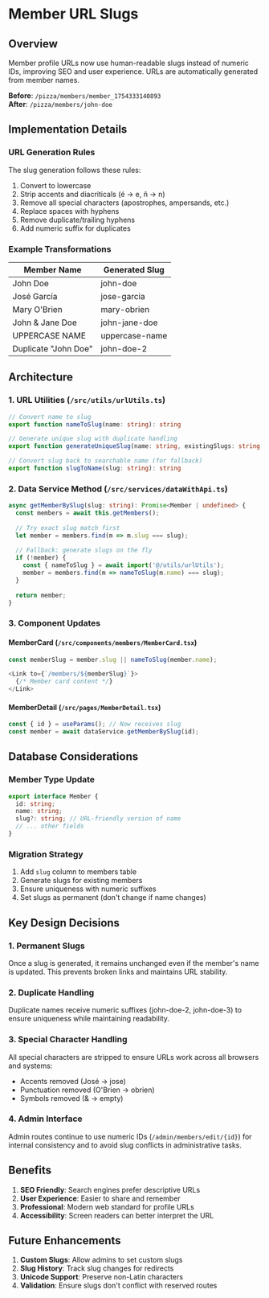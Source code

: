 # Member URL Slugs

## Overview

Member profile URLs now use human-readable slugs instead of numeric IDs, improving SEO and user experience. URLs are automatically generated from member names.

**Before**: `/pizza/members/member_1754333140893`  
**After**: `/pizza/members/john-doe`

## Implementation Details

### URL Generation Rules

The slug generation follows these rules:
1. Convert to lowercase
2. Strip accents and diacriticals (é → e, ñ → n)
3. Remove all special characters (apostrophes, ampersands, etc.)
4. Replace spaces with hyphens
5. Remove duplicate/trailing hyphens
6. Add numeric suffix for duplicates

### Example Transformations

| Member Name | Generated Slug |
|-------------|----------------|
| John Doe | john-doe |
| José García | jose-garcia |
| Mary O'Brien | mary-obrien |
| John & Jane Doe | john-jane-doe |
| UPPERCASE NAME | uppercase-name |
| Duplicate "John Doe" | john-doe-2 |

## Architecture

### 1. URL Utilities (`/src/utils/urlUtils.ts`)

```typescript
// Convert name to slug
export function nameToSlug(name: string): string

// Generate unique slug with duplicate handling
export function generateUniqueSlug(name: string, existingSlugs: string[]): string

// Convert slug back to searchable name (for fallback)
export function slugToName(slug: string): string
```

### 2. Data Service Method (`/src/services/dataWithApi.ts`)

```typescript
async getMemberBySlug(slug: string): Promise<Member | undefined> {
  const members = await this.getMembers();
  
  // Try exact slug match first
  let member = members.find(m => m.slug === slug);
  
  // Fallback: generate slugs on the fly
  if (!member) {
    const { nameToSlug } = await import('@/utils/urlUtils');
    member = members.find(m => nameToSlug(m.name) === slug);
  }
  
  return member;
}
```

### 3. Component Updates

#### MemberCard (`/src/components/members/MemberCard.tsx`)
```typescript
const memberSlug = member.slug || nameToSlug(member.name);

<Link to={`/members/${memberSlug}`}>
  {/* Member card content */}
</Link>
```

#### MemberDetail (`/src/pages/MemberDetail.tsx`)
```typescript
const { id } = useParams(); // Now receives slug
const member = await dataService.getMemberBySlug(id);
```

## Database Considerations

### Member Type Update
```typescript
export interface Member {
  id: string;
  name: string;
  slug?: string; // URL-friendly version of name
  // ... other fields
}
```

### Migration Strategy
1. Add `slug` column to members table
2. Generate slugs for existing members
3. Ensure uniqueness with numeric suffixes
4. Set slugs as permanent (don't change if name changes)

## Key Design Decisions

### 1. Permanent Slugs
Once a slug is generated, it remains unchanged even if the member's name is updated. This prevents broken links and maintains URL stability.

### 2. Duplicate Handling
Duplicate names receive numeric suffixes (john-doe-2, john-doe-3) to ensure uniqueness while maintaining readability.

### 3. Special Character Handling
All special characters are stripped to ensure URLs work across all browsers and systems:
- Accents removed (José → jose)
- Punctuation removed (O'Brien → obrien)
- Symbols removed (& → empty)

### 4. Admin Interface
Admin routes continue to use numeric IDs (`/admin/members/edit/{id}`) for internal consistency and to avoid slug conflicts in administrative tasks.

## Benefits

1. **SEO Friendly**: Search engines prefer descriptive URLs
2. **User Experience**: Easier to share and remember
3. **Professional**: Modern web standard for profile URLs
4. **Accessibility**: Screen readers can better interpret the URL

## Future Enhancements

1. **Custom Slugs**: Allow admins to set custom slugs
2. **Slug History**: Track slug changes for redirects
3. **Unicode Support**: Preserve non-Latin characters
4. **Validation**: Ensure slugs don't conflict with reserved routes